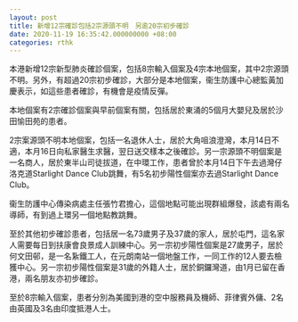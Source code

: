 ```yaml
---
layout: post
title: 新增12宗確診包括2宗源頭不明　另逾20宗初步確診
date: 2020-11-19 16:35:42.000000000 +08:00
categories: rthk
---
```


本港新增12宗新型肺炎確診個案，包括8宗輸入個案及4宗本地個案，其中2宗源頭不明。另外，有超過20宗初步確診，大部分是本地個案，衞生防護中心總監黃加慶表示，如這些患者確診，有機會是疫情反彈。

本地個案有2宗確診個案與早前個案有關，包括居於東涌的5個月大嬰兒及居於沙田愉田苑的患者。

2宗案源頭不明本地個案，包括一名退休人士，居於大角咀浪澄灣，本月14日不適，本月16日向私家醫生求醫，翌日送交樣本之後確診。另一宗源頭不明個案是一名商人，居於東半山司徒拔道，在中環工作，患者曾於本月14日下午去過灣仔洛克道Starlight Dance Club跳舞，有5名初步陽性個案亦去過Starlight Dance Club。

衞生防護中心傳染病處主任張竹君擔心，這個地點可能出現群組爆發，該處有兩名導師，有到過上環另一個地點教跳舞。

至於其他初步確診患者，包括居一名73歲男子及37歲的家人，居於屯門，這名家人需要每日到扶康會良景成人訓練中心。另一宗初步陽性個案是27歲男子，居於何文田邨，是一名紥鐵工人，在元朗南站一個地盤工作，一同工作的12人要去檢獲中心。另一宗初步陽性個案是31歲的外籍人士，居於銅鑼灣道，由1月已留在香港，兩名朋友亦初步確診。

至於8宗輸入個案，患者分別為美國到港的空中服務員及機師、菲律賓外傭、2名由英國及3名由印度抵港人士。

